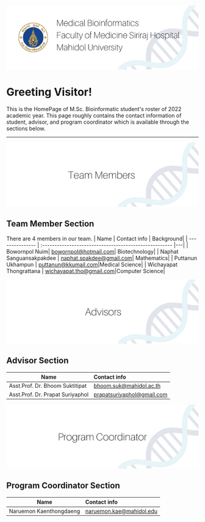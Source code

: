 ![alt text](/resource/1.png)
# Greeting Visitor!
This is the HomePage of M.Sc. Bioinformatic student's roster of 2022 academic year. This page roughly contains the contact information of student, advisor, and program coordinator which is available through the sections below.


***
![alt text](/resource/2.png)

## Team Member Section
There are 4 members in our team. 
| Name        | Contact info                                          | Background|
| --------------- | :----------------------------------------------------- |---|
| Bowornpol Nuim| bowornpol@hotmail.com| Biotechnology|
| Naphat Sanguansakpakdee | naphat.spakdee@gmail.com| Mathematics| 
| Puttanun Ukhampun | puttanun@kkumail.com|Medical Science|
| Wichayapat Thongrattana | wichayapat.tho@gmail.com|Computer Science|

![alt text](/resource/3.png)
## Advisor Section
| Name      | Contact info                                          |
| --------------- | :----------------------------------------------------- |
|Asst.Prof. Dr. Bhoom Suktitipat|bhoom.suk@mahidol.ac.th|
|Asst.Prof. Dr. Prapat Suriyaphol|prapatsuriyaphol@gmail.com|

![alt text](/resource/4.png)
## Program Coordinator Section
| Name      | Contact info                                          |
| --------------- | :----------------------------------------------------- |
|Naruemon Kaenthongdaeng| naruemon.kae@mahidol.edu|
